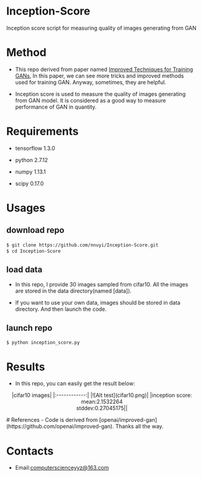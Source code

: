 # Inception-Score
  Inception score script for measuring quality of images generating from GAN

# Method

  - This repo derived from paper named [Improved Techniques for Training GANs](https://arxiv.org/abs/1606.03498), In this paper, we can see more tricks and improved methods used for training GAN. Anyway, sometimes, they are helpful.
  
  - Inception score is used to measure the quality of images generating from GAN model. It is considered as a good way to measure performance of GAN in quantity.

# Requirements
  - tensorflow 1.3.0

  - python 2.7.12

  - numpy 1.13.1

  - scipy 0.17.0
  
# Usages
## download repo
    $ git clone https://github.com/nnuyi/Inception-Score.git
    $ cd Inception-Score

## load data
   - In this repo, I provide 30 images sampled from cifar10. All the images are stored in the data directory(named [data]).
   
   - If you want to use your own data, images should be stored in data directory. And then launch the code.

## launch repo
    $ python inception_score.py

# Results
  
  - In this repo, you can easily get the result below:
  <p align='center'>
      |cifar10 images|
      |:------------:|
      |![Alt test](cifar10.png)|
      |inception score:<br/> mean:2.1532264 </br> stddev:0.27045175||
  </p>
# References
  - Code is derived from [openai/improved-gan](https://github.com/openai/improved-gan). Thanks all the way.
  
# Contacts

  - Email:computerscienceyyz@163.com
  
